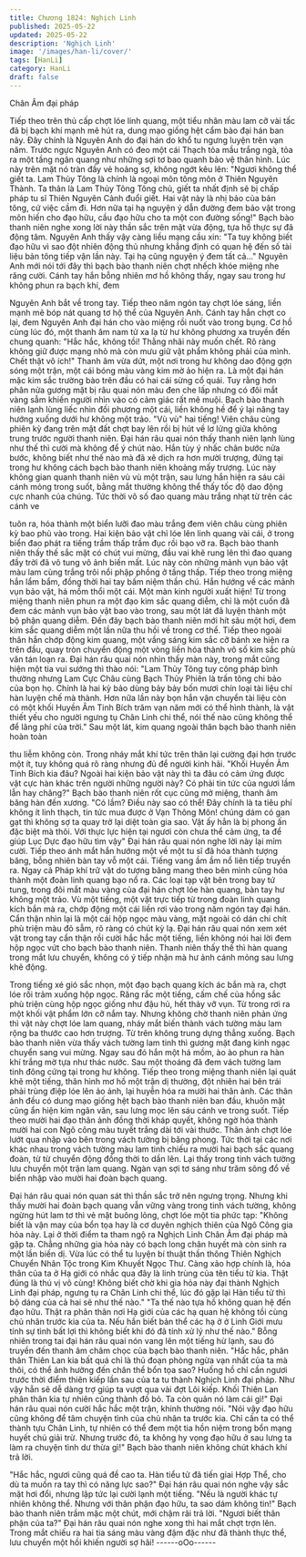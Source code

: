 ```yaml
---
title: Chương 1824: Nghịch Linh
published: 2025-05-22
updated: 2025-05-22
description: 'Nghịch Linh'
image: '/images/han-li/cover/'
tags: [HanLi]
category: HanLi
draft: false
---
```


Chân Âm đại pháp

Tiếp theo trên thủ cấp chợt lóe linh quang, một tiểu nhân màu lam
cỡ vài tấc đã bị bạch khí mạnh mẽ hút ra, dung mạo giống hệt
cẩm bào đại hán ban nãy.
Đây chính là Nguyên Anh do đại hán do khổ tu ngưng luyện trên
vạn năm.
Trước ngực Nguyên Anh có đeo một cái Thạch tỏa mầu trắng
ngà, tỏa ra một tầng ngân quang như những sợi tơ bao quanh
bảo vệ thân hình. Lúc này trên mặt nó tràn đầy vẻ hoảng sợ,
không ngớt kêu lên:
"Ngươi không thể giết ta. Lam Thủy Tông là chính là ngoại môn
tông môn ở Thiên Nguyên Thành. Ta thân là Lam Thủy Tông
Tông chủ, giết ta nhất định sẽ bị chấp pháp tu sĩ Thiên Nguyên
Cảnh đuổi giết. Hai vật này là nhị bảo của bản tông, cứ việc cầm
đi. Hơn nữa tại hạ nguyện ý dẫn đường đem bảo vật trong môn
hiến cho đạo hữu, cầu đạo hữu cho ta một con đường sống!"
Bạch bào thanh niên nghe xong lời này thần sắc trên mặt vừa
động, tựa hồ thực sự đã động tâm.
Nguyên Anh thấy vậy càng liều mạng cầu xin:
"Ta tuy không biết đạo hữu vì sao đột nhiên động thủ nhưng
khẳng định có quan hệ đến số tài liệu bản tông tiếp vận lần này.
Tại hạ cũng nguyện ý đem tất cả..."
Nguyên Anh mới nói tới đây thì bạch bào thanh niên chợt nhếch
khóe miệng nhe răng cười. Cánh tay hắn bỗng nhiên mơ hồ
không thấy, ngay sau trong hư không phun ra bạch khí, đem

Nguyên Anh bắt về trong tay.
Tiếp theo năm ngón tay chợt lóe sáng, liền mạnh mẽ bóp nát
quang tơ hộ thể của Nguyên Anh.
Cánh tay hắn chợt co lại, đem Nguyên Anh đại hán cho vào
miệng rồi nuốt vào trong bụng.
Cơ hồ cùng lúc đó, một thanh âm nam tử xa lạ từ hư không
phương xa truyền đến chung quanh:
"Hắc hắc, không tồi! Thằng nhãi này muốn chết. Rõ ràng không
giữ được mạng nhỏ mà còn mưu giữ vật phẩm không phải của
mình. Chết thật vô ích!"
Thanh âm vừa dứt, một nơi trong hư không dao động gợn sóng
một trận, một cái bóng màu vàng kim mờ ảo hiện ra.
Là một đại hán mặc kim sắc trường bào trên đầu có hai cái sừng
cổ quái. Tuy rằng hơn phân nửa gương mặt bị râu quai nón màu
đen che lấp nhưng có đôi mắt vàng sẫm khiến người nhìn vào có
cảm giác rất mê muội.
Bạch bào thanh niên lạnh lùng liếc nhìn đối phương một cái, liền
không hề để ý lại nâng tay hướng xuống dưới hư không một trảo.
"Vù vù" hai tiếng! Viên châu cùng phiên kỳ đang trên mặt đất chợt
bay lên rồi bị hút về lơ lửng giữa không trung trước người thanh
niên.
Đại hán râu quai nón thấy thanh niên lạnh lùng như thế thì cười
mà không để ý chút nào. Hắn tùy ý nhấc chân bước nửa bước,
không biết như thế nào mà đã xê dịch ra hơn mười trượng, đứng
tại trong hư không cách bạch bào thanh niên khoảng mấy trượng.
Lúc này không gian quanh thanh niên vù vù một trận, sau lưng
hắn hiện ra sáu cái cánh mỏng trong suốt, bằng mắt thường
không thể thấy tốc độ dao động cực nhanh của chúng.
Tức thời vô số đao quang màu trắng nhạt từ trên các cánh ve

tuôn ra, hóa thành một biển lưỡi đao màu trắng đem viên châu
cùng phiên kỳ bao phủ vào trong.
Hai kiện bảo vật chỉ lóe lên linh quang vài cái, ở trong biển đao
phát ra tiếng trầm thấp trầm đục rồi bạo vỡ ra.
Bạch bào thanh niên thấy thế sắc mặt có chút vui mừng, đầu vai
khẽ rung lên thì đao quang đầy trời đã vô tung vô ảnh biến mất.
Lúc này còn những mảnh vụn bảo vật màu lam cùng trắng trôi nổi
phập phồng ở tầng thấp.
Tiếp theo trong miệng hắn lẩm bẩm, đồng thời hai tay bấm niệm
thần chú. Hắn hướng về các mảnh vụn bảo vật, há mồm thổi một
cái.
Một màn kinh người xuất hiện!
Từ trong miệng thanh niên phun ra một đạo kim sắc quang diễm,
chỉ là một cuốn đã đem các mảnh vụn bảo vật bao vào trong, sau
một lát đã luyện thành một bộ phận quang diễm.
Đến đây bạch bào thanh niên mới hít sâu một hơi, đem kim sắc
quang diễm một lần nữa thu hồi về trong cơ thể.
Tiếp theo ngoài thân hắn chớp động kim quang, một vầng sáng
kim sắc cỡ bánh xe hiện ra trên đầu, quay tròn chuyển động một
vòng liền hóa thành vô số kim sắc phù văn tán loạn ra.
Đại hán râu quai nón nhìn thấy màn này, trong mắt cũng hiện một
tia vui sướng thì thào nói:
"Lam Thủy Tông tuy công pháp bình thường nhưng Lam Cực
Châu cùng Bạch Thủy Phiên là trấn tông chi bảo của bọn họ.
Chính là hai kỳ bảo dùng bảy bảy bốn mươi chín loại tài liệu chí
hàn luyện chế mà thành. Hơn nữa lần này bọn hắn vận chuyển tài
liệu còn có một khối Huyền Âm Tinh Bích trăm vạn năm mới có
thể hình thành, là vật thiết yếu cho người ngưng tụ Chân Linh chi
thể, nói thế nào cũng không thể để lãng phí của trời."
Sau một lát, kim quang ngoài thân bạch bào thanh niên hoàn toàn

thu liễm không còn. Trong nháy mắt khí tức trên thân lại cường
đại hơn trước một ít, tuy không quá rõ ràng nhưng đủ để người
kinh hãi.
"Khối Huyền Âm Tinh Bích kia đâu? Ngoài hai kiện bảo vật này thì
ta đâu có cảm ứng được vật cực hàn khác trên người những
người này? Có phải tin tức của ngươi lầm lẫn hay chăng?" Bạch
bào thanh niên rốt cục cũng mở miệng, thanh âm băng hàn đến
xương.
"Có lầm? Điều này sao có thể! Đây chính là ta tiêu phí không ít
linh thạch, tin tức mua được ở Vạn Thông Môn! chúng dám có
gan gạt thì không sợ ta quay trở lại diệt toàn gia sao. Vật ấy hẳn
là bị phong ấn đặc biệt mà thôi. Với thực lực hiện tại ngươi còn
chưa thể cảm ứng, ta để giúp Lục Dực đạo hữu tìm vậy" Đại hán
râu quai nón nghe lời này lại mỉm cười.
Tiếp theo ánh mắt hắn hướng một về một tu sĩ đã hóa thành
tượng băng, bỗng nhiên bàn tay vỗ một cái.
Tiếng vang ầm ầm nổ liên tiếp truyền ra.
Ngay cả Pháp khí trữ vật do tượng băng mang theo bên mình
cũng hóa thành một đoàn linh quang bạo nổ ra.
Các loại tạp vật bên trong bay tứ tung, trong đôi mắt màu vàng
của đại hán chợt lóe hàn quang, bàn tay hư không một trảo.
Vù một tiếng, một vật trực tiếp từ trong đoàn linh quang kích bắn
mà ra, chớp động một cái liền rơi vào trong năm ngón tay đại hán.
Cẩn thận nhìn lại là một cái hộp ngọc màu vàng, mặt ngoài có
dán chi chít phù triện màu đỏ sẫm, rõ ràng có chút kỳ lạ.
Đại hán râu quai nón xem xét vật trong tay cẩn thận rồi cười hắc
hắc một tiếng, liền không nói hai lời đem hộp ngọc vứt cho bạch
bào thanh niên.
Thanh niên thấy thế thì hàn quang trong mắt lưu chuyển, không
có ý tiếp nhận mà hư ảnh cánh mỏng sau lưng khẽ động.

Trong tiếng xé gió sắc nhọn, một đạo bạch quang kích ác bắn mà
ra, chợt lóe rồi trảm xuống hộp ngọc.
Răng rắc một tiếng, cấm chế của hồng sắc phù triện cùng hộp
ngọc giống như đậu hủ, hết thảy vỡ vụn. Từ trong rơi ra một khối
vật phẩm lớn cỡ nắm tay.
Nhưng không chờ thanh niên phản ứng thì vật này chợt lóe lam
quang, nháy mắt biến thành vách tường màu lam rộng ba thước
cao hơn trượng. Từ trên không trung dựng thẳng xuống.
Bạch bào thanh niên vừa thấy vách tường lam tinh thì gương mặt
đang kinh ngạc chuyển sang vui mừng.
Ngay sau đó hắn một há mồm, ào ào phun ra hàn khí trắng mờ
tựa như thác nước. Sau một thoáng đã đem vách tường lam tinh
đông cứng tại trong hư không.
Tiếp theo trong miệng thanh niên lại quát khẽ một tiếng, thân hình
mơ hồ một trận dị thường, đột nhiên hai bên trái phải trùng điệp
lóe lên ảo ảnh, lại huyễn hóa ra mười hai thân ảnh.
Các thân ảnh đều có dung mạo giống hệt bạch bào thanh niên
ban đầu, khuôn mặt cũng ẩn hiện kim ngân văn, sau lưng mọc lên
sáu cánh ve trong suốt.
Tiếp theo mười hai đạo thân ảnh đồng thời kháp quyết, không
ngờ hóa thành mười hai con Ngô công màu tuyết trắng dài tới vài
thước. Thân ảnh chợt lóe lướt qua nhập vào bên trong vách
tường bị băng phong.
Tức thời tại các nơi khác nhau trong vách tường màu lam tinh
chiếu ra mười hai bạch sắc quang đoàn, từ từ chuyển động đồng
thời to dần lên.
Lại thấy trong tinh vách tường lưu chuyển một trận lam quang.
Ngàn vạn sợi tơ sáng như trăm sông đổ về biển nhập vào mười
hai đoàn bạch quang.

Đại hán râu quai nón quan sát thì thần sắc trở nên ngưng trọng.
Nhưng khi thấy mười hai đoàn bạch quang vẫn vững vàng trong
tinh vách tường, không ngừng hút lam tơ thì vẻ mặt buông lỏng,
chợt lóe một tia phức tạp:
"Không biết là vận may của bổn tọa hay là cơ duyên nghịch thiên
của Ngô Công gia hỏa này. Lại ở thời điểm ta tham ngộ ra Nghịch
Linh Chân Âm đại pháp mà gặp ta.
Chẳng những gia hỏa này có bạch long chân huyết mà còn sinh
ra một lần biến dị. Vừa lúc có thể tu luyện bí thuật thần thông
Thiên Nghịch Chuyển Nhân Tộc trong Kim Khuyết Ngọc Thư.
Càng xảo hợp chính là, hóa thân của ta ở Hạ giới có nhắc qua
đây là linh trùng của tên tiểu tử kia. Thật đúng là thú vị vô cùng!
Không biết chờ khi gia hỏa này đại thành Nghịch Linh đại pháp,
ngưng tụ ra Chân Linh chi thể, lúc đó gặp lại Hàn tiểu tử thì bộ
dáng của cả hai sẽ như thế nào."
"Ta thế nào tựa hồ không quan hệ đến đạo hữu. Thật ra phân
thân nơi Hạ giới của các hạ quan hệ không tồi cùng chủ nhân
trước kia của ta. Nếu hắn biết bản thể các hạ ở ở Linh Giới mưu
tính sự tình bất lợi thì không biết khi đó đã tính xử lý như thế nào."
Bỗng nhiên trong tai đại hán râu quai nón vang lên một tiếng hừ
lạnh, sau đó truyền đến thanh âm châm chọc của bạch bào thanh
niên.
"Hắc hắc, phân thân Thiên Lan kia bất quá chỉ là thủ đoạn phòng
ngừa vạn nhất của ta mà thôi, có thể ảnh hưởng đến chân thể
bổn tọa sao? Huống hồ chỉ cần ngươi trước thời điểm thiên kiếp
lần sau của ta tu thành Nghịch Linh đại pháp. Như vậy hẳn sẽ dễ
dàng trợ giúp ta vượt qua vài đợt Lôi kiếp. Khối Thiên Lan phân
thân kia tự nhiên cũng thành đồ bỏ. Ta còn quản nó làm cái gì!"
Đại hán râu quai nón cười hắc hắc một trận, khinh thường nói.
"Nói vậy đạo hữu cũng không để tâm chuyện tình của chủ nhân ta
trước kia. Chỉ cần ta có thể thành tựu Chân Linh, tự nhiên có thể
đem một tia hồn niệm trong bổn mạng huyết chú giải trừ. Nhưng
trước đó, ta không hy vọng đạo hữu ở sau lưng ta làm ra chuyện
tình dư thừa gì!" Bạch bào thanh niên không chút khách khí trả
lời.

"Hắc hắc, ngươi cũng quá đề cao ta. Hàn tiểu tử đã tiến giai Hợp
Thể, cho dù ta muốn ra tay thì có năng lực sao?" Đại hán râu quai
nón nghe vậy sắc mặt hơi đổi, nhưng lập tức lại cười lạnh một
tiếng.
"Nếu là người khác tự nhiên không thể. Nhưng với thân phận đạo
hữu, ta sao dám không tin!" Bạch bào thanh niên trầm mặc một
chút, mới chậm rãi trả lời.
"Ngươi biết thân phận của ta?" Đại hán râu quai nón nghe xong
thì hai mắt chợt trợn lên. Trong mắt chiếu ra hai tia sáng màu
vàng đậm đặc như đã thành thực thể, lưu chuyển một hồi khiến
người sợ hãi!
------oOo------
